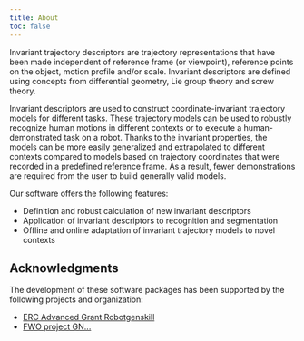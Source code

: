 ```yaml
---
title: About
toc: false
---
```


Invariant trajectory descriptors are trajectory representations that have been made independent of reference frame (or viewpoint), reference points on the object, motion profile and/or scale. Invariant descriptors are defined using concepts from differential geometry, Lie group theory and screw theory.

Invariant descriptors are used to construct coordinate-invariant trajectory models for different tasks. These trajectory models can be used to robustly recognize human motions in different contexts or to execute a human-demonstrated task on a robot. Thanks to the invariant properties, the models can be more easily generalized and extrapolated to different contexts compared to models based on trajectory coordinates that were recorded in a predefined reference frame. As a result, fewer demonstrations are required from the user to build generally valid models.

Our software offers the following features:
- Definition and robust calculation of new invariant descriptors
- Application of invariant descriptors to recognition and segmentation
- Offline and online adaptation of invariant trajectory models to novel contexts


## Acknowledgments

The development of these software packages has been supported by the following projects and organization:

- [ERC Advanced Grant Robotgenskill](https://robotgenskill.pages.gitlab.kuleuven.be/)
- [FWO project GN...](https://fwo.be)

